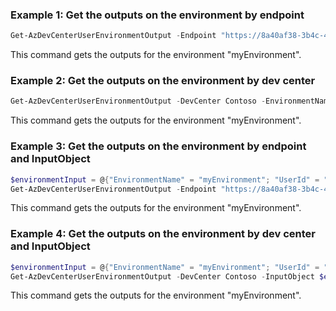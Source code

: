 ### Example 1: Get the outputs on the environment by endpoint
```powershell
Get-AzDevCenterUserEnvironmentOutput -Endpoint "https://8a40af38-3b4c-4672-a6a4-5e964b1870ed-contosodevcenter.centralus.devcenter.azure.com/" -EnvironmentName myEnvironment -ProjectName DevProject
```
This command gets the outputs for the environment "myEnvironment". 

### Example 2: Get the outputs on the environment by dev center
```powershell
Get-AzDevCenterUserEnvironmentOutput -DevCenter Contoso -EnvironmentName myEnvironment -ProjectName DevProject
```
This command gets the outputs for the environment "myEnvironment". 

### Example 3: Get the outputs on the environment by endpoint and InputObject
```powershell
$environmentInput = @{"EnvironmentName" = "myEnvironment"; "UserId" = "me"; "ProjectName" = "DevProject";}
Get-AzDevCenterUserEnvironmentOutput -Endpoint "https://8a40af38-3b4c-4672-a6a4-5e964b1870ed-contosodevcenter.centralus.devcenter.azure.com/" -InputObject $environmentInput
```
This command gets the outputs for the environment "myEnvironment". 

### Example 4: Get the outputs on the environment by dev center and InputObject
```powershell
$environmentInput = @{"EnvironmentName" = "myEnvironment"; "UserId" = "me"; "ProjectName" = "DevProject";}
Get-AzDevCenterUserEnvironmentOutput -DevCenter Contoso -InputObject $environmentInput
```
This command gets the outputs for the environment "myEnvironment". 
